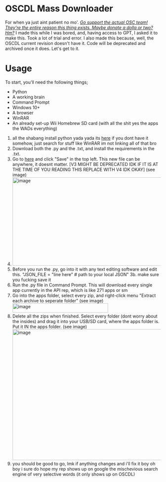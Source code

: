 # OSCDL Mass Downloader
For when ya just aint patient no mo'.
[*Go support the actual OSC team! They're the entire reason this thing exists. Maybe donate a dolla or two? Hm?*](https://oscwii.org/)
I made this while I was bored, and, having access to GPT, I asked it to make this. Took a lot of trial and error.
I also made this because, well, the OSCDL current revision doesn't have it. Code will be deprecated and archived once it does. 
Let's get to it.

# Usage 
To start, you'll need the following things;
* Python
* A working brain
* Command Prompt
* Windows 10+
* A browser
* WinRAR
* An already set-up Wii Homebrew SD card (with all the shit yes the apps the WADs everything)
1. all the shabang install python yada yada its [here](https://www.python.org/downloads/) if you dont have it somehow, just search for stuff like WinRAR im not linking all of that bro
2. Download both the .py and the .txt, and install the requirements in the .txt.
3. Go to [here](https://hbb1.oscwii.org/api/v3/contents) and click "Save" in the top left. This new file can be anywhere, it doesnt matter. [V3 MIGHT BE DEPRECATED IDK IF IT IS AT THE TIME OF YOU READING THIS REPLACE WITH V4 IDK OKAY] (see image)
4. <img width="754" height="286" alt="image" src="https://github.com/user-attachments/assets/ab159839-2687-4120-93a3-1708cc4c6608" />
5. Before you run the .py, go into it with any text editing software and edit this.
"JSON_FILE = "line here"  # path to your local JSON"
3b. make sure you fucking save it
6. Run the .py file in Command Prompt. This will download every single app currently in the API rep, which is like 271 apps or sm
7. Go into the apps folder, select every zip, and right-click menu "Extract each archive to seperate folder" (see image)
   <img width="309" height="30" alt="image" src="https://github.com/user-attachments/assets/ea4e364d-ecae-4f38-8585-c9dbe63ad85b" />
8. Delete all the zips when finished. Select every folder (dont worry about the insides) and drag it into your USB/SD card, where the apps folder is. Put it IN the apps folder. (see image)
   <img width="661" height="424" alt="image" src="https://github.com/user-attachments/assets/ff7a8bee-a2c8-4a8f-af53-ba1a0296ba0f" />
9. you should be good to go, lmk if anything changes and i'll fix it
boy oh boy i sure do hope my rep shows up on google
the mischevious search engine of very selective words (it only shows up on OSCDL)
